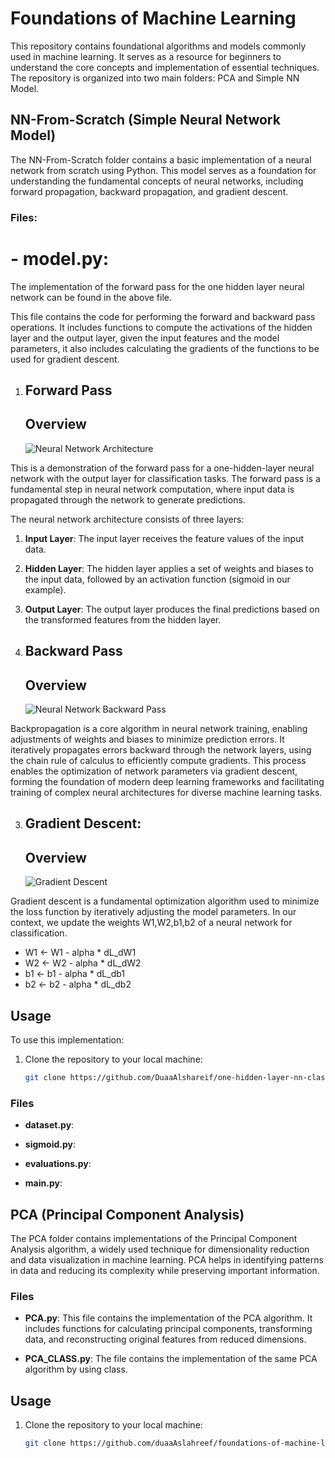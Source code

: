 # Foundations of Machine Learning

This repository contains foundational algorithms and models commonly used in machine learning. It serves as a resource for beginners to understand the core concepts and implementation of essential techniques. The repository is organized into two main folders: PCA and Simple NN Model.


## NN-From-Scratch (Simple Neural Network Model)

The NN-From-Scratch folder contains a basic implementation of a neural network from scratch using Python. This model serves as a foundation for understanding the fundamental concepts of neural networks, including forward propagation, backward propagation, and gradient descent.

### Files:

# - **model.py**:
The implementation of the forward pass for the one hidden layer neural network can be found in the above file.

This file contains the code for performing the forward and backward pass operations. It includes functions to compute the activations of the hidden layer and the output layer, given the input features and the model parameters, it also includes calculating the gradients of the functions to be used for gradient descent.

   1. ## Forward Pass

      ## Overview
       ![Neural Network Architecture](https://www.nosco.ch/ai/ml/inc/img/neural_network.png)

This is a demonstration of the forward pass for a one-hidden-layer neural network with the output layer for classification tasks. The forward pass is a fundamental step in neural network computation, where input data is propagated through the network to generate predictions.

The neural network architecture consists of three layers:

1. **Input Layer**: The input layer receives the feature values of the input data.
2. **Hidden Layer**: The hidden layer applies a set of weights and biases to the input data, followed by an activation function (sigmoid in our example).
3. **Output Layer**: The output layer produces the final predictions based on the transformed features from the hidden layer.



2. ## Backward Pass

      ## Overview
   ![Neural Network Backward Pass](https://miro.medium.com/max/908/1*ahiviCqq6B0R_XWBmgvHkA.png)

Backpropagation is a core algorithm in neural network training, enabling adjustments of weights and biases to minimize prediction errors. It iteratively propagates errors backward through the network layers, using the chain rule of calculus to efficiently compute gradients. This process enables the optimization of network parameters via gradient descent, forming the foundation of modern deep learning frameworks and facilitating training of complex neural architectures for diverse machine learning tasks.



   3. ## Gradient Descent: 

      ## Overview
       ![Gradient Descent](https://miro.medium.com/v2/resize:fit:1400/format:webp/0*qLSq-P_4iwNPWQTo.png)

Gradient descent is a fundamental optimization algorithm used to minimize the loss function by iteratively adjusting the model parameters. In our context, we update the weights W1,W2,b1,b2 of a neural network for classification.



- W1 <- W1 - alpha * dL_dW1
- W2 <- W2 - alpha * dL_dW2
- b1 <- b1 - alpha * dL_db1
- b2 <- b2 - alpha * dL_db2

## Usage

To use this implementation:

1. Clone the repository to your local machine:

   ```bash
   git clone https://github.com/DuaaAlshareif/one-hidden-layer-nn-classification.git


### Files
- **dataset.py**:
  
- **sigmoid.py**:
  
- **evaluations.py**:



- **main.py**:

  
## PCA (Principal Component Analysis)

The PCA folder contains implementations of the Principal Component Analysis algorithm, a widely used technique for dimensionality reduction and data visualization in machine learning. PCA helps in identifying patterns in data and reducing its complexity while preserving important information.

### Files

- **PCA.py**: This file contains the implementation of the PCA algorithm. It includes functions for calculating principal components, transforming data, and reconstructing original features from reduced dimensions.
  
- **PCA_CLASS.py**: The file contains the implementation of the same PCA algorithm by using class.


## Usage

1. Clone the repository to your local machine:

   ```bash
   git clone https://github.com/duaaAslahreef/foundations-of-machine-learning.git
